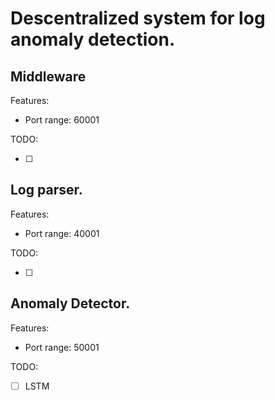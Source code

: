 # Descentralized system for log anomaly detection.


## Middleware

Features: 

- Port range: 60001

TODO: 

- [ ] 

## Log parser.

Features: 

- Port range: 40001

TODO: 

- [ ] 

## Anomaly Detector.

Features: 

- Port range: 50001

TODO: 

- [ ] LSTM

